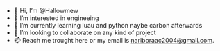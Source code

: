 - 👋 Hi, I’m @Hallowmew
- 👀 I’m interested in engineeing
- 🌱 I’m currently learning luau and python naybe carbon afterwards
- 💞️ I’m looking to collaborate on any kind of project
- 📫 Reach me trought here or my email is narlboraac2004@gmail.com.

<!---
Hallowmew/Hallowmew is a ✨ special ✨ repository because its `README.md` (this file) appears on your GitHub profile.
You can click the Preview link to take a look at your changes.
--->
